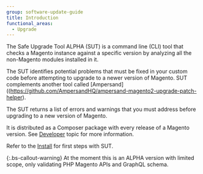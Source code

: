 ```yaml
---
group: software-update-guide
title: Introduction
functional_areas:
  - Upgrade
---
```


The Safe Upgrade Tool ALPHA (SUT) is a command line (CLI) tool that checks a Magento instance against a specific version by analyzing all the non-Magento modules installed in it.

The SUT identifies potential problems that must be fixed in your custom code before attempting to upgrade to a newer version of Magento. SUT complements another tool called [Ampersand]((https://github.com/AmpersandHQ/ampersand-magento2-upgrade-patch-helper).

The SUT returns a list of errors and warnings that you must address before upgrading to a new version of Magento.

It is distributed as a Composer package with every release of a Magento version. See [Developer]({{site.baseurl}}/safe-upgrade-tool/developer.html) topic for more information.

Refer to the [Install]({{site.baseurl}}/safe-upgrade-tool/install.html) for first steps with SUT.

{:.bs-callout-warning}
At the moment this is an ALPHA version with limited scope, only validating PHP Magento APIs and GraphQL schema.